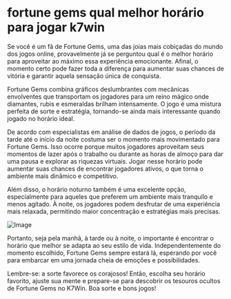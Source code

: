 # fortune gems qual melhor horário para jogar k7win

Se você é um fã de Fortune Gems, uma das joias mais cobiçadas do mundo dos jogos online, provavelmente já se perguntou qual é o melhor horário para aproveitar ao máximo essa experiência emocionante. Afinal, o momento certo pode fazer toda a diferença para aumentar suas chances de vitória e garantir aquela sensação única de conquista.

Fortune Gems combina gráficos deslumbrantes com mecânicas envolventes que transportam os jogadores para um reino mágico onde diamantes, rubis e esmeraldas brilham intensamente. O jogo é uma mistura perfeita de sorte e estratégia, tornando-se ainda mais interessante quando jogado no horário ideal.

De acordo com especialistas em análise de dados de jogos, o período da tarde até o início da noite costuma ser o momento mais movimentado para Fortune Gems. Isso ocorre porque muitos jogadores aproveitam seus momentos de lazer após o trabalho ou durante as horas de almoço para dar uma pausa e explorar as riquezas virtuais. Jogar nesse horário pode aumentar suas chances de encontrar jogadores ativos, o que torna o ambiente mais dinâmico e competitivo.

Além disso, o horário noturno também é uma excelente opção, especialmente para aqueles que preferem um ambiente mais tranquilo e menos agitado. À noite, os jogadores podem desfrutar de uma experiência mais relaxada, permitindo maior concentração e estratégias mais precisas.

![Image](https://github.com/user-attachments/assets/b9de9dee-b60e-46a0-9e49-3c6ca594ed6f)

Portanto, seja pela manhã, à tarde ou à noite, o importante é encontrar o horário que melhor se adapta ao seu estilo de vida. Independentemente do momento escolhido, Fortune Gems sempre estará lá, esperando por você para embarcar em uma jornada cheia de emoções e possibilidades.

Lembre-se: a sorte favorece os corajosos! Então, escolha seu horário favorito, ajuste sua mente e prepare-se para descobrir os tesouros ocultos de Fortune Gems no K7Win. Boa sorte e bons jogos!
